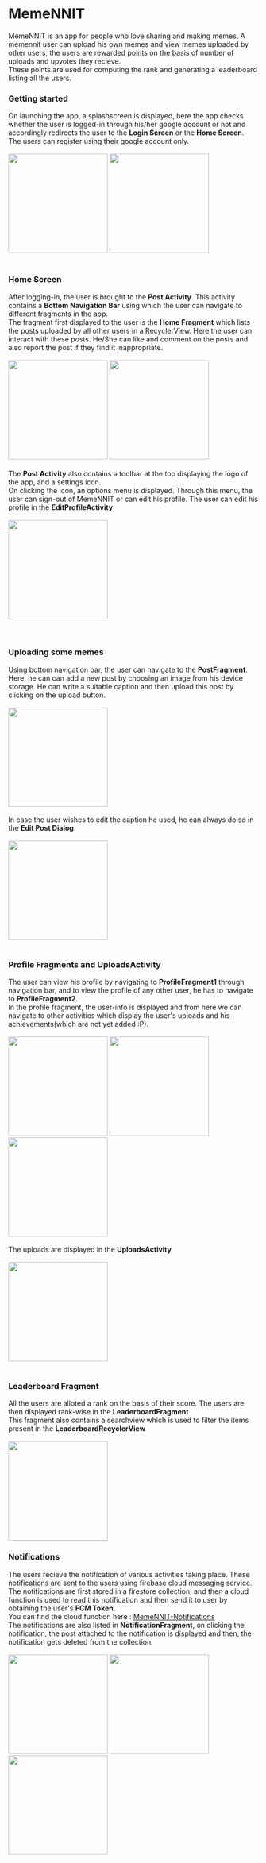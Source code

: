 # MemeNNIT
MemeNNIT is an app for people who love sharing and making memes.
A memennit user can upload his own memes and view memes uploaded by other users,
the users are rewarded points on the basis of number of uploads and upvotes they recieve.
<br>
These points are used for computing the rank and generating a leaderboard listing all the users.

### Getting started
On launching the app, a splashscreen is displayed, here the app checks whether the user is logged-in through his/her google account
or not and accordingly redirects the user to the **Login Screen** or the **Home Screen**.
<br>
The users can register using their google account only.
<br>
<br>
<img src="https://github.com/harshh3010/MemeNNIT/blob/master/AppScreenshots/SplashScreen.jpg" width="200">
<img src="https://github.com/harshh3010/MemeNNIT/blob/master/AppScreenshots/LoginScreen.jpg" width="200">
<br>
<br>
 
 ### Home Screen
 After logging-in, the user is brought to the **Post Activity**. This activity contains a **Bottom Navigation Bar** using 
 which the user can navigate to different fragments in the app.
 <br>
 The fragment first displayed to the user is the **Home Fragment** which lists the posts uploaded by all other users in a RecyclerView.
 Here the user can interact with these posts. He/She can like and comment on the posts and also report the post if they find it inappropriate.
 <br>
 <br>
 <img src="https://github.com/harshh3010/MemeNNIT/blob/master/AppScreenshots/HomeFragment.jpg" width="200">
  <img src="https://github.com/harshh3010/MemeNNIT/blob/master/AppScreenshots/CommentsActivity.jpg" width="200">
  <br>
  <br>
  The **Post Activity** also contains a toolbar at the top displaying the logo of the app, and a settings icon.
  <br>
  On clicking the icon, an options menu is displayed. Through this menu, the user can sign-out of MemeNNIT or can edit his profile.
  The user can edit his profile in the **EditProfileActivity**
  <br>
  <br>
 <img src="https://github.com/harshh3010/MemeNNIT/blob/master/AppScreenshots/EditProfileActivity.jpg" width="200">  
 <br>
 <br>
 ### Uploading some memes
 Using bottom navigation bar, the user can navigate to the **PostFragment**. Here, he can can add a new post by choosing an image from his device storage. He can write a suitable caption and then upload this post by clicking on the upload button.
 <br>
 <br>
  <img src="https://github.com/harshh3010/MemeNNIT/blob/master/AppScreenshots/PostFragment.jpg" width="200">
  <br>
  <br>
  In case the user wishes to edit the caption he used, he can always do so in the **Edit Post Dialog**.
  <br>
  <br>
   <img src="https://github.com/harshh3010/MemeNNIT/blob/master/AppScreenshots/EditPostView.jpg" width="200">
<br>
<br>

### Profile Fragments and UploadsActivity
The user can view his profile by navigating to **ProfileFragment1** through navigation bar, and to view the profile of any other user, he has to navigate to **ProfileFragment2**.
<br>
In the profile fragment, the user-info is displayed and from here we can navigate to other activities which display the user's uploads and his achievements(which are not yet added :P).
<br>
<br>
 <img src="https://github.com/harshh3010/MemeNNIT/blob/master/AppScreenshots/ProfileFragment1.jpg" width="200">
    <img src="https://github.com/harshh3010/MemeNNIT/blob/master/AppScreenshots/ProfilePictureView.jpg" width="200">
  <img src="https://github.com/harshh3010/MemeNNIT/blob/master/AppScreenshots/ProfileFragment2.jpg" width="200">
  <br>
  <br>
  The uploads are displayed in the **UploadsActivity**
  <br>
  <br>
     <img src="https://github.com/harshh3010/MemeNNIT/blob/master/AppScreenshots/UploadsActivity.jpg" width="200">
     <br>
     <br>
### Leaderboard Fragment
All the users are alloted a rank on the basis of their score. The users are then displayed rank-wise in the **LeaderboardFragment**
<br>
This fragment also contains a searchview which is used to filter the items present in the **LeaderboardRecyclerView**
<br>
<br>
   <img src="https://github.com/harshh3010/MemeNNIT/blob/master/AppScreenshots/LeaderboardFragment.jpg" width="200">
   ### Notifications
   The users recieve the notification of various activities taking place. These notifications are sent to the users using firebase cloud messaging service. The notifications are first stored in a firestore collection, and then a cloud function is used to read this notification and then send it to user by obtaining the user's **FCM Token**.<br>
   You can find the cloud function here : 
   [MemeNNIT-Notifications](https://github.com/harshh3010/MemeNNIT-Notifications)
   <br>
   The notifications are also listed in **NotificationFragment**, on clicking the notification, the post attached to the notification is displayed and then, the notification gets deleted from the collection.
   <br>
   <br>
   <img src="https://github.com/harshh3010/MemeNNIT/blob/master/AppScreenshots/Notification.jpg" width="200">
   <img src="https://github.com/harshh3010/MemeNNIT/blob/master/AppScreenshots/NotificationFragment.jpg" width="200">
   <img src="https://github.com/harshh3010/MemeNNIT/blob/master/AppScreenshots/PostView.jpg" width="200">
